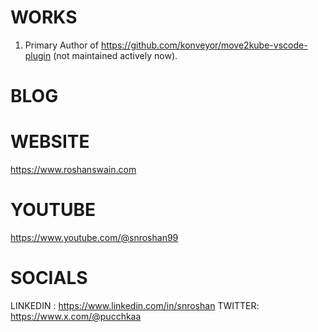 # WORKS
1. Primary Author of https://github.com/konveyor/move2kube-vscode-plugin (not maintained actively now).

# BLOG


# WEBSITE
https://www.roshanswain.com

# YOUTUBE
https://www.youtube.com/@snroshan99

# SOCIALS
LINKEDIN : https://www.linkedin.com/in/snroshan
TWITTER: https://www.x.com/@pucchkaa
